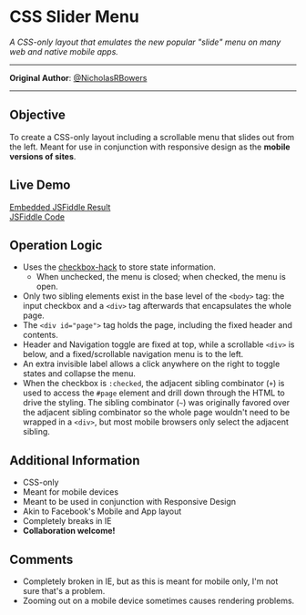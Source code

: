 CSS Slider Menu
===============
*A CSS-only layout that emulates the new popular "slide" menu on many web and native mobile apps.*

---------------------------------------------------------------------------

**Original Author**: [@NicholasRBowers](http://twitter.com/NicholasRBowers)

---------------------------------------------------------------------------

Objective
---------
To create a CSS-only layout including a scrollable menu that slides out from the left. Meant for use in conjunction with responsive design as the **mobile versions of sites**.

Live Demo
---------
[Embedded JSFiddle Result](http://jsfiddle.net/NicholasRBowers/PPZ8b/embedded/result/)  
[JSFiddle Code](http://jsfiddle.net/NicholasRBowers/PPZ8b/)

Operation Logic
---------------
* Uses the [checkbox-hack](http://css-tricks.com/the-checkbox-hack/) to store state information.
    * When unchecked, the menu is closed; when checked, the menu is open.
* Only two sibling elements exist in the base level of the `<body>` tag:  the input checkbox and a `<div>` tag afterwards that encapsulates the whole page.
* The `<div id="page">` tag holds the page, including the fixed header and contents.
* Header and Navigation toggle are fixed at top, while a scrollable `<div>` is below, and a fixed/scrollable navigation menu is to the left.
* An extra invisible label allows a click anywhere on the right to toggle states and collapse the menu.
* When the checkbox is `:checked`, the adjacent sibling combinator (`+`) is used to access the `#page` element and drill down through the HTML to drive the styling.  The sibling combinator (`~`) was originally favored over the adjacent sibling combinator so the whole page wouldn't need to be wrapped in a `<div>`, but most mobile browsers only select the adjacent sibling.

Additional Information
----------------------
* CSS-only
* Meant for mobile devices
* Meant to be used in conjunction with Responsive Design
* Akin to Facebook's Mobile and App layout
* Completely breaks in IE
* **Collaboration welcome!**

Comments
--------
* Completely broken in IE, but as this is meant for mobile only, I'm not sure that's a problem.
* Zooming out on a mobile device sometimes causes rendering problems.